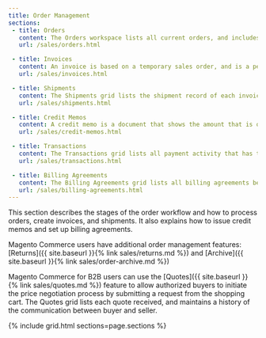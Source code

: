 ```yaml
---
title: Order Management
sections:
 - title: Orders
   content: The Orders workspace lists all current orders, and includes tools to edit and process existing orders, and create new orders for the customer.
   url: /sales/orders.html

 - title: Invoices
   content: An invoice is based on a temporary sales order, and is a permanent record of the order. The Invoices grid lists invoices in various stages of the order process.
   url: /sales/invoices.html

 - title: Shipments
   content: The Shipments grid lists the shipment record of each invoice that is ready to be shipped. A shipment record can be generated at the same time that an order is invoiced.
   url: /sales/shipments.html

 - title: Credit Memos
   content: A credit memo is a document that shows the amount that is owed to the customer. The amount can be applied toward a purchase, or refunded to the customer.
   url: /sales/credit-memos.html

 - title: Transactions
   content: The Transactions grid lists all payment activity that has taken place between your store and a payment system, and provides access to more detailed information.
   url: /sales/transactions.html  

 - title: Billing Agreements
   content: The Billing Agreements grid lists all billing agreements between your store and its customers. Each record includes general information about the billing agreement, and all sales orders that have used it as a payment method.
   url: /sales/billing-agreements.html  
---
```


This section describes the stages of the order workflow and how to process orders, create invoices, and shipments. It also explains how to issue credit memos and set up billing agreements.

<!--{% if "Default.EE-B2B" contains site.edition %}-->
Magento Commerce users have additional order management features: [Returns]({{ site.baseurl }}{% link sales/returns.md %}) and [Archive]({{ site.baseurl }}{% link sales/order-archive.md %})

<!--{% endif %}-->
<!--{% if "Default.B2B Only" contains site.edition %}-->
Magento Commerce for B2B users can use the [Quotes]({{ site.baseurl }}{% link sales/quotes.md %}) feature to allow authorized buyers to initiate the price negotiation process by submitting a request from the shopping cart. The Quotes grid lists each quote received, and maintains a history of the communication between buyer and seller.

<!--{% endif %}-->
{% include grid.html sections=page.sections %}
